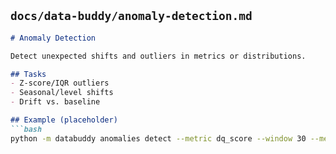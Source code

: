 
## `docs/data-buddy/anomaly-detection.md`
```markdown
# Anomaly Detection

Detect unexpected shifts and outliers in metrics or distributions.

## Tasks
- Z-score/IQR outliers
- Seasonal/level shifts
- Drift vs. baseline

## Example (placeholder)
```bash
python -m databuddy anomalies detect --metric dq_score --window 30 --method zscore

